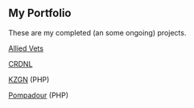 ## My Portfolio
These are my completed (an some ongoing) projects.

[Allied Vets](https://deojamesmagbanua.github.io/alliedvet/index.html)

[CRDNL](https://deojamesmagbanua.github.io/crdnl/index.html)

[KZGN](https://github.com/deojamesmagbanua/deojamesmagbanua.github.io/tree/master/kuzgan) (PHP)

[Pompadour](https://github.com/deojamesmagbanua/deojamesmagbanua.github.io/tree/master/pompadour) (PHP)
